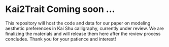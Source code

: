 # Kai2Trait Coming soon ...

This repository will host the code and data for our paper on modeling aesthetic preferences in Kai Shu calligraphy, currently under review. We are finalizing the materials and will release them here after the review process concludes. Thank you for your patience and interest!
